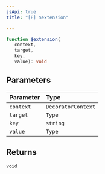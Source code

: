 ```yaml
---
jsApi: true
title: "[F] $extension"

---
```

```ts
function $extension(
   context, 
   target, 
   key, 
   value): void
```

## Parameters

| Parameter | Type |
| :------ | :------ |
| `context` | `DecoratorContext` |
| `target` | `Type` |
| `key` | `string` |
| `value` | `Type` |

## Returns

`void`
